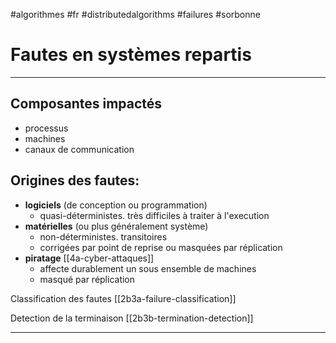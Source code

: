 #algorithmes #fr #distributedalgorithms #failures #sorbonne
# Fautes en systèmes repartis
---
## Composantes impactés
+ processus
+ machines
+ canaux de communication
## Origines des fautes:
+ **logiciels** (de conception ou programmation)
	+ quasi-déterministes. très difficiles à traiter à l'execution
+ **matérielles** (ou plus généralement système)
	+ non-déterministes. transitoires
	+ corrigées par point de reprise ou masquées par réplication
+ **piratage** [[4a-cyber-attaques]]
	+ affecte durablement un sous ensemble de machines
	+ masqué par réplication


Classification des fautes [[2b3a-failure-classification]]

Detection de la terminaison [[2b3b-termination-detection]]


---